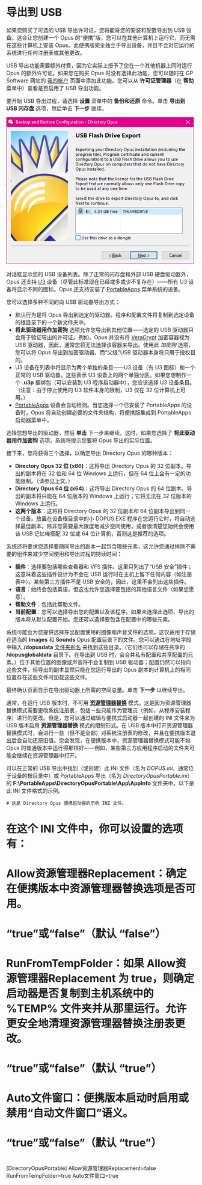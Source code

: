 # 导出到 USB

如果您购买了可选的 USB 导出许可证，您将能将您的安装和配置导出到 USB 设备。这会让您创建一个 Opus 的“便携”版，您可以在其他计算机上运行它，而无需在这些计算机上安装 Opus。此便携版完全独立于导出设备，并且不会对它运行的系统进行任何注册表或其他更改。

USB 导出功能需要额外付费，因为它实际上授予了您在一个其他机器上同时运行 Opus 的额外许可证。如果您在购买 Opus 时没有选择此功能，您可以随时在 GP Software 网站的 [我的帐户](https://www.gpsoft.com.au/DScripts/licencemanager.asp) 页面中添加此功能。您可以从 **许可证管理器**（在 **帮助** 菜单中）查看是否启用了 USB 导出功能。

要开始 USB 导出过程，请选择 **设置** 菜单中的 **备份和还原** 命令。单击 **导出到 USB 闪存盘** 选项，然后单击 **下一步** 继续。

![](/Manual/images/media/usb_export.png)

对话框显示您的 USB 设备列表。除了正常的闪存盘和外部 USB 硬盘驱动器外，Opus 还支持 [U3](https://en.wikipedia.org/wiki/U3) 设备（尽管此标准现在已经或多或少不复存在）——所有 U3 设备将显示不同的图标。Opus 还支持安装了 [PortableApps](http://portableapps.com/) 菜单系统的设备。

您可以选择多种不同的向 USB 驱动器导出方式：

- 默认行为是将 Opus 导出到选定的驱动器。程序和配置文件将复制到选定设备的根目录下的一个新文件夹中。
- **将此驱动器用作加密狗** 选项允许您导出到其他位置——选定的 USB 驱动器只会用于验证导出的许可证。例如，Opus 并没有将 [VeraCrypt](https://en.wikipedia.org/wiki/VeraCrypt) 加密容器视为 USB 驱动器，因此，通常您将无法选择该容器来导出。使用此 *加密狗* 选项，您可以将 Opus 导出到加密驱动器，而“父级”USB 驱动器本身将只用于授权目的。
- U3 设备在列表中将显示为两个单独的条目——U3 设备（有 U3 图标）和一个正常的 USB 驱动器。这些表示 U3 设备上的两个单独分区。如果您想制作一个 **.u3p** 捆绑包（可以安装到 U3 程序启动器中），您应该选择 U3 设备条目。（注意：由于停止使用的 U3 软件本身的限制，U3 仅在 32 位计算机上可用。）
- [PortableApps](http://portableapps.com) 设备会自动检测。当您选择一个已安装了 PortableApps 的设备时，Opus 将自动创建必要的文件夹结构，将便携版集成到 PortableApps 启动器菜单中。

选择您想导出的驱动器，然后 **单击** 下一步来继续。这时，如果您选择了 **将此驱动器用作加密狗** 选项，系统将提示您要将 Opus 导出的实际位置。

接下来，您将获得三个选择，以确定导出 Directory Opus 的哪种版本：

- **Directory Opus 32 位 (x86)**：这将导出 Directory Opus 的 32 位副本。导出的副本将在 32 位和 64 位 Windows 上运行，但在 64 位上会有一定的功能限制。（请参见上文。）
- **Directory Opus 64 位 (x64)**：这将导出 Directory Opus 的 64 位副本。导出的副本将只能在 64 位版本的 Windows 上运行；它将无法在 32 位版本的 Windows 上运行。
- **这两个版本**：这将将 Directory Opus 的 32 位副本和 64 位副本导出到同一个设备。放置在设备根目录中的小 DOPUS.EXE 程序在您运行它时，将自动选择最佳副本。除非您需要最大限度地减少空间使用，或者很清楚您始终会使用该 USB 记忆棒搭配 32 位或 64 位计算机，否则这是推荐的选项。

系统还将要求您选择要随同导出的副本一起包含哪些元素，这允许您通过排除不需要的组件来减少空间使用和导出过程的持续时间：

- **插件**：选择要包括哪些查看器和 VFS 插件。这里只列出了“USB 安全”插件；这意味着这些插件设计为不会在 USB 运行时在主机上留下任何内容（如注册表中）。某些第三方插件不是 USB 安全的，因此，这里不会列出这些插件。
- **语言**：始终会包括英语，但这也允许您选择要包括的其他语言文件（如果您愿意）。
- **帮助文件**：包括此帮助文件。
- **当前配置**：您可以选择导出您的配置以及该程序。如果未选择此选项，导出的版本将从默认配置开始。您还可以选择要包含在配置中的哪些元素。

系统可能会为您提供选择导出配置使用的图像和声音文件的选项。这仅适用于存储在适当的 **Images** 和 **Sounds** Opus 配置目录下的文件。您可以通过在地址字段中输入 **/dopusdata** [文件夹别名](/Manual/basic_concepts/the_lister/navigation/aliases.zh.md) 来找到这些目录。（它们也可以存储在共享的 **/dopusglobaldata** 目录下。在导出到 USB 时，会合并私有配置和共享配置的元素。）位于其他位置的图像或声音将不会复制到 USB 驱动器；配置仍然可以指向这些文件，但导出的副本显然只能在您运行导出的 Opus 副本的计算机上的相同位置存在这些文件时加载这些文件。

最终确认页面显示在导出驱动器上所需的空间总量。单击 **下一步** 以继续导出。

通常，在运行 USB 版本时，不可用 **[资源管理器替换](/Manual/basic_concepts/explorer_replacement.zh.md)** 模式。这是因为资源管理器替换模式需要更改系统注册表，包括一些只能作为管理员（例如，从程序安装程序）进行的更改。但是，您可以通过编辑与便携式启动器一起创建的 INI 文件来为 USB 版本启用 **资源管理器替换** 模式的限制形式。在 USB 版本中打开资源管理器替换模式时，会进行一些（但不是全部）对系统注册表的修改，并且在便携版本退出后会自动还原旧值。您会发现，在便携版本中，资源管理器替换模式可能不如 Opus 的普通版本中运行得那样好——例如，某些第三方应用程序启动的文件夹可能会继续在资源管理器中打开。

可以在正常的 USB 导出中找到（或创建）此 INI 文件（名为 *DOPUS.ini*，通常位于设备的根目录中）或 PortableApps 导出（名为 *DirectoryOpusPortable.ini*）的 **F:\PortableApps\DirectoryOpusPortable\App\AppInfo** 文件夹中。以下是此 INI 文件格式的示例。

    # 这是 Directory Opus 便携启动器的示例 INI 文件。
#
# 在这个 INI 文件中，你可以设置的选项有：
#
# Allow资源管理器Replacement：确定在便携版本中资源管理器替换选项是否可用。
# “true”或“false”（默认 “false”）
#
# RunFromTempFolder：如果 Allow资源管理器Replacement 为 true，则确定启动器是否复制到主机系统中的 %TEMP% 文件夹并从那里运行。允许更安全地清理资源管理器替换注册表更改。
# “true”或“false”（默认 “true”）
#
# Auto文件窗口：便携版本启动时启用或禁用“自动文件窗口”语义。
# “true”或“false”（默认 “true”）
#
[DirectoryOpusPortable]
Allow资源管理器Replacement=false
RunFromTempFolder=true
Auto文件窗口=true
